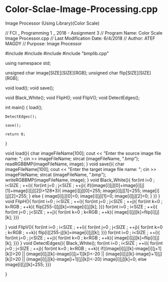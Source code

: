 # Color-Sclae-Image-Processing.cpp
Image Processor (Using Library)(Color Scale) 

// FCI _ Programming 1 _ 2018 - Assignment 3
// Program Name: Color Scale Image Processor.cpp
// Last Modification Date: 6/4/2018
// Author: ATEF MAGDY
// Purpose: Image Processor

#include <iostream>
#include <cstring>
#include <cmath>
#include "bmplib.cpp"

using namespace std;

unsigned char image[SIZE][SIZE][RGB];
unsigned char flip[SIZE][SIZE][RGB];

void load();
void save();

void Black_White();
void FlipH();
void FlipV();
void DetectEdges();

int main()
{
    load();

    DetectEdges();

    save();

    return 0;
}

void load(){
   char imageFileName[100];
   cout << "Enter the source image file name: ";
   cin >> imageFileName;
   strcat (imageFileName, ".bmp");
   readRGBBMP(imageFileName, image);
}
void save(){
    char imageFileName[100];
   cout << "Enter the target image file name: ";
   cin >> imageFileName;
   strcat (imageFileName, ".bmp");
   writeRGBBMP(imageFileName, image);
}
void Black_White(){
    for(int i=0 ; i<SIZE ; ++i){
        for(int j=0 ; j<SIZE ; ++j){
                if((image[i][j][0]+image[i][j][1]+image[i][j][2])>128*3){
                        image[i][j][0]=255;
                        image[i][j][1]=255;
                        image[i][j][2]=255;
                    }
                else {
                        image[i][j][0]=0;
                        image[i][j][1]=0;
                        image[i][j][2]=0;
                    }
        }}
}
void FlipH(){
    for(int i=0 ; i<SIZE ; ++i){
        for(int j=0 ; j<SIZE ; ++j){
                for(int k=0 ; k<RGB ; ++k){
                flip[255-i][j][k]=image[i][j][k];
        }}}
    for(int i=0 ; i<SIZE ; ++i){
        for(int j=0 ; j<SIZE ; ++j){
                for(int k=0 ; k<RGB ; ++k){
                image[i][j][k]=flip[i][j][k];
        }}}

}
void FlipV(){
    for(int i=0 ; i<SIZE ; ++i){
        for(int j=0 ; j<SIZE ; ++j){
                for(int k=0 ; k<RGB ; ++k){
                flip[i][255-j][k]=image[i][j][k];
        }}}
    for(int i=0 ; i<SIZE ; ++i){
        for(int j=0 ; j<SIZE ; ++j){
                for(int k=0 ; k<RGB ; ++k){
                image[i][j][k]=flip[i][j][k];
        }}}
}
void DetectEdges(){
    Black_White();
    for(int i=0 ; i<SIZE ; ++i){
        for(int j=0 ; j<SIZE ; ++j){
                for(int k=0 ; k<RGB ; ++k){
                    if((image[i][j][k]-image[i][j+1][k])>20 || (image[i][j][k]-image[i][j+1][k])<-20 ||
                        (image[i][j][k]-image[i+1][j][k])>20 || (image[i][j][k]-image[i+1][j][k])<-20)
                        image[i][j][k]=0;
                    else image[i][j][k]=255;
        }}}


}
